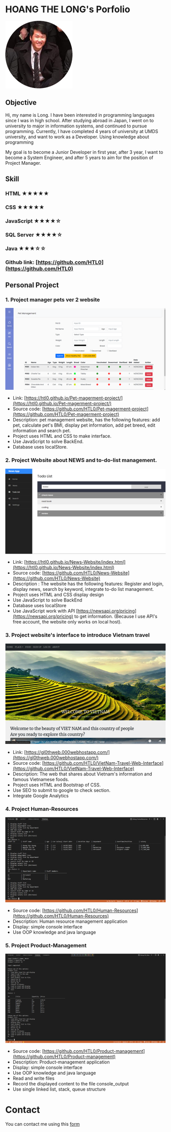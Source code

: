 # HOANG THE LONG's Porfolio
![Image](image/image.png)
## Objective
Hi, my name is Long. I have been interested in programming languages since I was in high school. After studying abroad in Japan, I went on to university to major in information systems, and continued to pursue programming. Currently, I have completed 4 years of university at UMDS university, and want to work as a Developer. Using knowledge about programming

My goal is to become a Junior Developer in first year, after 3 year, I want to become a System Engineer, and after 5 years to aim for the position of Project Manager.

## Skill
### HTML ★★★★★
### CSS ★★★★★
### JavaScript ★★★★☆
### SQL Server ★★★★☆
### Java ★★★☆☆
### Github link: [https://github.com/HTL0](https://github.com/HTL0)


## Personal Project

### 1. Project manager pets ver 2 website
![image](image/Pet-Management.png)
- Link: [https://htl0.github.io/Pet-magerment-project/](https://htl0.github.io/Pet-magerment-project/)
- Source code: [https://github.com/HTL0/Pet-magerment-project](https://github.com/HTL0/Pet-magerment-project)
- Description: pet management website, has the following features: add pet, calculate pet's BMI, display pet information, add pet breed, edit information and search pet.
- Project uses HTML and CSS to make interface.
- Use JavaScript to solve BackEnd.
- Database uses localStore.

### 2. Project Website about NEWS and to-do-list management.
![image](image/News-and-Todo-List.png)
- Link: [https://htl0.github.io/News-Website/index.html](https://htl0.github.io/News-Website/index.html)
- Source code: [https://github.com/HTL0/News-Website](https://github.com/HTL0/News-Website)
- Description : The website has the following features: Register and login, display news, search by keyword, integrate to-do list management.
- Project uses HTML and CSS display design
- Use JavaScript to solve BackEnd
- Database uses localStore
- Use JavaScript work with API [https://newsapi.org/pricing](https://newsapi.org/pricing) to get information. (Because I use API's free account, the website only works on local host).

### 3. Project website's interface to introduce Vietnam travel
![image](image/Vietnam-Travel.png)
- Link: [https://gl0thweb.000webhostapp.com/](https://gl0thweb.000webhostapp.com/)
- Source code: [https://github.com/HTL0/VietNam-Travel-Web-Interface](https://github.com/HTL0/VietNam-Travel-Web-Interface)
- Description: The web that shares about Vietnam's information and famous Vietnamese foods.
- Project uses HTML and Bootstrap of CSS.
- Use SEO to submit to google to check section.
- Integrate Google Analytics

### 4. Project Human-Resources
![image](image/Human-Resources.png)
- Source code: [https://github.com/HTL0/Human-Resources](https://github.com/HTL0/Human-Resources)
- Description: Human resource management application
- Display: simple console interface
- Use OOP knowledge and java language

### 5. Project Product-Management
![image](image/Product-management.png)
- Source code: [https://github.com/HTL0/Product-management](https://github.com/HTL0/Product-management)
- Description: Product-management application
- Display: simple console interface
- Use OOP knowledge and java language
- Read and write files
- Record the displayed content to the file console_output
- Use single linked list, stack, queue structure 

# Contact
You can contact me using this [form](https://docs.google.com/forms/d/e/1FAIpQLScf6x1pU2smJCcYpqU8XypSWRr2fz0yhHE2XfdckvPordx80w/viewform?usp=sf_link)
